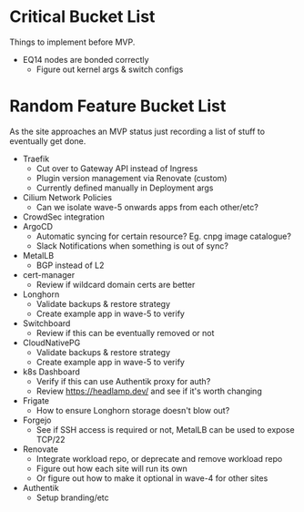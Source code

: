 # Critical Bucket List

Things to implement before MVP.

* EQ14 nodes are bonded correctly
  * Figure out kernel args & switch configs

# Random Feature Bucket List

As the site approaches an MVP status just recording a list of stuff to eventually get done.

* Traefik
  * Cut over to Gateway API instead of Ingress
  * Plugin version management via Renovate (custom)
  * Currently defined manually in Deployment args
* Cilium Network Policies
  * Can we isolate wave-5 onwards apps from each other/etc?
* CrowdSec integration
* ArgoCD
  * Automatic syncing for certain resource? Eg. cnpg image catalogue?
  * Slack Notifications when something is out of sync?
* MetalLB
  * BGP instead of L2
* cert-manager
  * Review if wildcard domain certs are better
* Longhorn
  * Validate backups & restore strategy
  * Create example app in wave-5 to verify
* Switchboard
  * Review if this can be eventually removed or not
* CloudNativePG
  * Validate backups & restore strategy
  * Create example app in wave-5 to verify
* k8s Dashboard
  * Verify if this can use Authentik proxy for auth?
  * Review https://headlamp.dev/ and see if it's worth changing
* Frigate
  * How to ensure Longhorn storage doesn't blow out?
* Forgejo
  * See if SSH access is required or not, MetalLB can be used to expose TCP/22
* Renovate
  * Integrate workload repo, or deprecate and remove workload repo
  * Figure out how each site will run its own
  * Or figure out how to make it optional in wave-4 for other sites
* Authentik
  * Setup branding/etc
